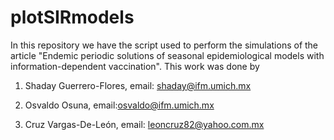 # plotSIRmodels 
In this repository we have the script used to perform the simulations of the article "Endemic periodic solutions of seasonal epidemiological models with information-dependent vaccination".
This work was done by

1. Shaday Guerrero-Flores, email: shaday@ifm.umich.mx

2. Osvaldo Osuna, email:osvaldo@ifm.umich.mx

3. Cruz Vargas-De-León, email: leoncruz82@yahoo.com.mx